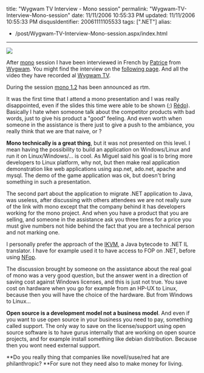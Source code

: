 title: "Wygwam TV Interview - Mono session"
permalink: "Wygwam-TV-Interview-Mono-session"
date: 11/11/2006 10:55:33 PM
updated: 11/11/2006 10:55:33 PM
disqusIdentifier: 20061111105533
tags: [".NET"]
alias:
 - /post/Wygwam-TV-Interview-Mono-session.aspx/index.html
---
[![](http://www.techheadbrothers.com/images/blog/wygtv.jpg)](http://www.wygwam.com/TechEd/Default.html?cat=Interviews&vid=16) 

After [mono](http://www.mono-project.com/Main_Page) session I have been interviewed in French by [Patrice](http://blogs.developpeur.org/patrice/default.aspx) from [Wygwam](http://www.wygwam.com/). You might find the interview on the [following page](http://www.wygwam.com/TechEd/Default.html?cat=Interviews&vid=16). And all the video they have recorded al [Wygwam TV](http://www.wygwam.com/TechEd/).
<!-- more -->

During the session [mono 1.2](http://www.go-mono.com/archive/1.2/) has been announced as rtm.

It was the first time that I attend a mono presentation and I was really disappointed, even if the slides this time were able to be shown (;) [Rédo](http://blogs.codes-sources.com/redo/)). Basically I hate when someone talk about the competitor products with bad words, just to give his product a "good" feeling. And even worth when someone in the assistance is there just to give a push to the ambiance, you really think that we are that naive, or ?

**Mono technically is a great thing**, but it was not presented on this level. I mean having the possibility to build an application on Windows/Linux and run it on Linux/Windows/... is cool. As Miguel said his goal is to bring more developers to Linux platform, why not, but then make real application demonstration like web applications using asp.net, ado.net, apache and mysql. The demo of the game application was ok, but doesn't bring something in such a presentation.

The second part about the application to migrate .NET application to Java, was useless, after discussing with others attendees we are not really sure of the link with mono except that the company behind it has developers working for the mono project. And when you have a product that you are selling, and someone in the assistance ask you three times for a price you must give numbers not hide behind the fact that you are a technical person and not marking one.

I personally prefer the approach of the [IKVM](http://www.ikvm.net/), a Java bytecode to .NET IL translator. I have for example used it to have access to FOP on .NET, before using [NFop](http://nfop.sourceforge.net/).

The discussion brought by someone on the assistance about the real goal of mono was a very good question, but the answer went in a direction of saving cost against Windows licenses, and this is just not true. You save cost on hardware when you go for example from an HP-UX to Linux, because then you will have the choice of the hardware. But from Windows to Linux...

**Open source is a development model not a business model**. And even if you want to use open source in your business you need to pay, something called support. The only way to save on the license/support using open source software is to have gurus internally that are working on open source projects, and for example install something like debian distribution. Because then you wont need external support.

**Do you really thing that companies like novell/suse/red hat are philanthropic? **For sure not they need also to make money for living.
